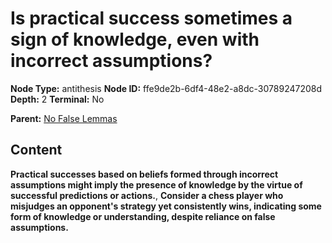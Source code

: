 # Is practical success sometimes a sign of knowledge, even with incorrect assumptions?

**Node Type:** antithesis
**Node ID:** ffe9de2b-6df4-48e2-a8dc-30789247208d
**Depth:** 2
**Terminal:** No

**Parent:** [No False Lemmas](no-false-lemmas.md)

## Content

**Practical successes based on beliefs formed through incorrect assumptions might imply the presence of knowledge by the virtue of successful predictions or actions.**, **Consider a chess player who misjudges an opponent's strategy yet consistently wins, indicating some form of knowledge or understanding, despite reliance on false assumptions.**
